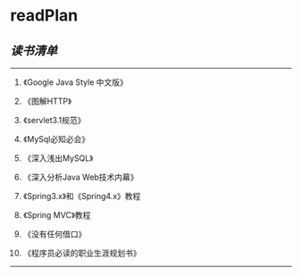 # readPlan
## *读书清单*
***
1. 《Google Java Style 中文版》

2. 《图解HTTP》

3. 《servlet3.1规范》

4. 《MySql必知必会》

5. 《深入浅出MySQL》

6. 《深入分析Java Web技术内幕》

7. 《Spring3.x》和《Spring4.x》教程

8. 《Spring MVC》教程

9. 《没有任何借口》

10. 《程序员必读的职业生涯规划书》

***